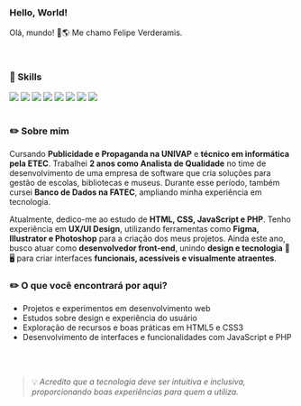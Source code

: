 ### Hello, World!
Olá, mundo! 👋🌎 Me chamo Felipe Verderamis.

<br>

### 📌 Skills 

<p>
  <img src="https://img.shields.io/badge/figma-%23F24E1E.svg?style=for-the-badge&logo=figma&logoColor=white"/>
  <img src="https://img.shields.io/badge/adobe-%23FF0000.svg?style=for-the-badge&logo=adobe&logoColor=white"/>  
  <img src="https://img.shields.io/badge/html5-%23E34F26.svg?style=for-the-badge&logo=html5&logoColor=white"/>
  <img src="https://img.shields.io/badge/css3-%231572B6.svg?style=for-the-badge&logo=css3&logoColor=white"/>
  <img src="https://img.shields.io/badge/javascript-%23323330.svg?style=for-the-badge&logo=javascript&logoColor=%23F7DF1E"/>
  <img src="https://img.shields.io/badge/php-%23777BB4.svg?style=for-the-badge&logo=php&logoColor=white" />
  <img src="https://img.shields.io/badge/python-3670A0?style=for-the-badge&logo=python&logoColor=ffdd54"/>
  <img src="https://img.shields.io/badge/mysql-4479A1.svg?style=for-the-badge&logo=mysql&logoColor=white"/>
</p>

#

### ✏️ Sobre mim  

Cursando **Publicidade e Propaganda na UNIVAP** e **técnico em informática pela ETEC**. Trabalhei **2 anos como Analista de Qualidade** no time de desenvolvimento de uma empresa de software que cria soluções para gestão de escolas, bibliotecas e museus. Durante esse período, também cursei **Banco de Dados na FATEC**, ampliando minha experiência em tecnologia.  

Atualmente, dedico-me ao estudo de **HTML, CSS, JavaScript e PHP**. Tenho experiência em **UX/UI Design**, utilizando ferramentas como **Figma, Illustrator e Photoshop** para a criação dos meus projetos. Ainda este ano, busco atuar como **desenvolvedor front-end**, unindo **design e tecnologia** 🎨🖥️ para criar interfaces **funcionais, acessíveis e visualmente atraentes**.  

### ✏️ O que você encontrará por aqui?  

* Projetos e experimentos em desenvolvimento web  
* Estudos sobre design e experiência do usuário  
* Exploração de recursos e boas práticas em HTML5 e CSS3  
* Desenvolvimento de interfaces e funcionalidades com JavaScript e PHP

<br> <br>

> 💡 *Acredito que a tecnologia deve ser intuitiva e inclusiva, proporcionando boas experiências para quem a utiliza.*  
